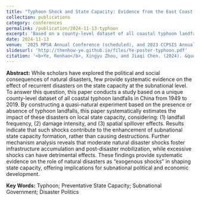 ```yaml
---
title: "Typhoon Shock and State Capacity: Evidence from the East Coast of China"
collection: publications
category: conferences
permalink: /publication/2024-11-13-typhoon
excerpt: 'Based on a county-level dataset of all coastal typhoon landfalls and surrounding areas in China between 1949 and 2019, this paper constructs a quasi-natural experiment, estimating the political implications of these disasters at subnational level.'
date: 2024-11-13
venue: '2025 MPSA Annual Conference (scheduled), and 2023 CCPSIS Annual Meeting Future Scholar Academic Poster Exhibition'
slidesurl: 'http://thenhow-ye.github.io/files/Ye-poster-typhoon.pdf'
citation: '<b>Ye, Renhao</b>, Xingyu Zhou, and Jiaqi Chen. (2024). &quot;Typhoon Shock and State Capacity: Evidence from the East Coast of China.&quot; <i>2025 MPSA Annual Conference (scheduled)</i>.'
---
```


**Abstract:** While scholars have explored the political and social consequences of natural disasters, few provide systematic evidence on the effect of recurrent disasters on the state capacity at the subnational level. To answer this question, this paper conducts a study based on a unique county-level dataset of all coastal typhoon landfalls in China from 1949 to 2019. By constructing a quasi-natural experiment based on the presence or absence of typhoon landfalls, this paper systematically estimates the impact of these disasters on local state capacity, considering: (1) landfall frequency, (2) damage intensity, and (3) spatial spillover effects. Results indicate that such shocks contribute to the enhancement of subnational state capacity formation, rather than causing destructions. Further mechanism analysis reveals that moderate natural disaster shocks foster infrastructure accumulation and post-disaster mobilization, while excessive shocks can have detrimental effects. These findings provide systematic evidence on the role of natural disasters as “exogenous shocks” in shaping state capacity, offering implications for subnational political and economic development.

**Key Words:** Typhoon; Preventative State Capacity; Subnational Government; Disaster Politics
